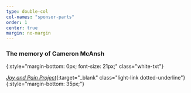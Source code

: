 ```yaml
---
type: double-col
col-names: "sponsor-parts"
order: 1
center: true
margin: no-margin
---
```


### The memory of Cameron McAnsh
{:style="margin-bottom: 0px; font-size: 21px;" class="white-txt"}

[_Joy and Pain Project_](http://mojofoundation.org){:target="_blank" class="light-link dotted-underline"}
{:style="margin-bottom: 35px;"}
